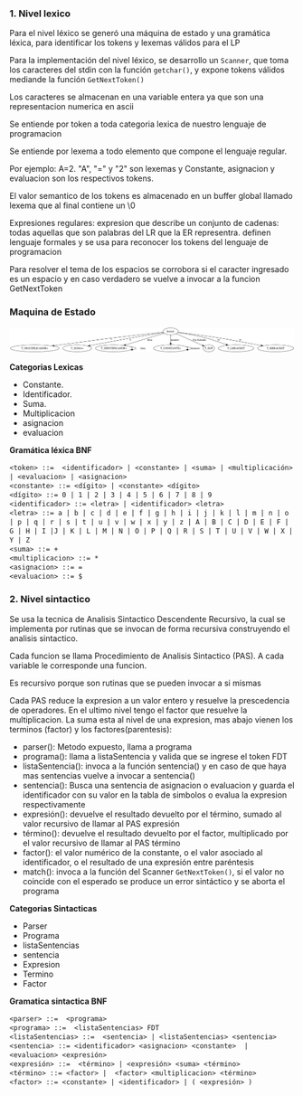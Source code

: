 
### 1. Nivel lexico

Para el nivel léxico se generó una máquina de estado y una gramática léxica, para identificar los tokens y lexemas válidos para el LP

Para la implementación del nivel léxico, se desarrollo un `Scanner`, que toma los caracteres del stdin con la función `getchar()`, y expone tokens válidos mediande la función `GetNextToken()`

Los caracteres se almacenan en una variable entera ya que son una representacion numerica en ascii

Se entiende por token a toda categoria lexica de nuestro lenguaje de programacion

Se entiende por lexema a todo elemento que compone el lenguaje regular. 

Por ejemplo: A=2. "A", "=" y "2" son lexemas y Constante, asignacion y evaluacion son los respectivos tokens.

El valor semantico de los tokens es almacenado en un buffer global llamado lexema que al final contiene un \0

Expresiones regulares: expresion que describe un conjunto de cadenas: todas aquellas que son palabras del LR que la ER representra. definen lenguaje formales y se usa para reconocer los tokens del lenguaje de programacion

Para resolver el tema de los espacios se corrobora si el caracter ingresado es un espacio y en caso verdadero se vuelve a invocar a la funcion GetNextToken



### Maquina de Estado
![NivelLexico](./img/maquina.gv.svg)

**Categorias Lexicas**
- Constante.
- Identificador.
- Suma.
- Multiplicacion
- asignacion
- evaluacion

**Gramática léxica BNF**
```
<token> ::=  <identificador> | <constante> | <suma> | <multiplicación> | <evaluacion> | <asignacion> 
<constante> ::= <dígito> | <constante> <dígito>
<dígito> ::= 0 | 1 | 2 | 3 | 4 | 5 | 6 | 7 | 8 | 9
<identificador> ::= <letra> | <identificador> <letra>
<letra> ::= a | b | c | d | e | f | g | h | i | j | k | l | m | n | o | p | q | r | s | t | u | v | w | x | y | z | A | B | C | D | E | F | G | H | I |J | K | L | M | N | O | P | Q | R | S | T | U | V | W | X | Y | Z
<suma> ::= +
<multiplicacion> ::= *
<asignacion> ::= =
<evaluacion> ::= $
```

### 2. Nivel sintactico


Se usa la tecnica de Analisis Sintactico Descendente Recursivo, la cual se implementa por rutinas que se invocan de forma recursiva construyendo el analisis sintactico. 

Cada funcion se llama Procedimiento de Analisis Sintactico (PAS). A cada variable le corresponde una funcion.

Es recursivo porque son rutinas que se pueden invocar a si mismas

Cada PAS reduce la expresion a un valor entero y resuelve la prescedencia de operadores. En el ultimo nivel tengo el factor que resuelve la multiplicacion.  La suma esta al nivel de una expresion, mas abajo vienen los terminos (factor) y los factores(parentesis):

- parser(): Metodo expuesto, llama a programa 
- programa(): llama a listaSentencia y valida que se ingrese el token FDT
- listaSentencia(): invoca a la función sentencia() y en caso de que haya mas sentencias vuelve a invocar a sentencia()
- sentencia(): Busca una sentencia de asignacion o evaluacion y guarda el identificador con su valor en la tabla de simbolos o evalua la expresion respectivamente
- expresión(): devuelve el resultado devuelto por el término, sumado al valor recursivo de llamar al PAS expresión
- término(): devuelve el resultado devuelto por el factor, multiplicado por el valor recursivo de llamar al PAS término
- factor(): el valor numérico de la constante, o el valor asociado al identificador, o el resultado de una expresión entre paréntesis
- match(): invoca a la función del Scanner `GetNextToken()`, si el valor no coincide con el esperado se produce un error sintáctico y se aborta el programa

**Categorias Sintacticas**
- Parser
- Programa
- listaSentencias
- sentencia
- Expresion
- Termino
- Factor

**Gramatica sintactica BNF**
```
<parser> ::=  <programa>
<programa> ::=  <listaSentencias> FDT
<listaSentencias> ::=  <sentencia> | <listaSentencias> <sentencia>
<sentencia> ::= <identificador> <asignacion> <constante>  |  <evaluacion> <expresión> 
<expresión> ::=  <término> | <expresión> <suma> <término>
<término> ::= <factor> |  <factor> <multiplicacion> <término>
<factor> ::= <constante> | <identificador> | ( <expresión> ) 
```


